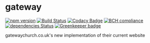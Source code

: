 # gateway
[![npm version](https://badge.fury.io/js/%40pikselpalette%2Fsequoia-js-client-sdk.svg)](https://badge.fury.io/js/%40pikselpalette%2Fsequoia-js-client-sdk)
[![Build Status](https://travis-ci.org/gerbilsinspace/gateway.svg?branch=master)](https://travis-ci.org/gerbilsinspace/gateway)
[![Codacy Badge](https://api.codacy.com/project/badge/Grade/9af805e859dd4c548e56a3b607f99dd4)](https://app.codacy.com/app/gerbilsinspace/gateway?utm_source=github.com&utm_medium=referral&utm_content=gerbilsinspace/gateway&utm_campaign=Badge_Grade_Dashboard)
[![BCH compliance](https://bettercodehub.com/edge/badge/gerbilsinspace/gateway?branch=master)](https://bettercodehub.com/)
[![dependencies Status](https://david-dm.org/gerbilsinspace/gateway/status.svg)](https://david-dm.org/gerbilsinspace/gateway)
[![Greenkeeper badge](https://badges.greenkeeper.io/gerbilsinspace/gateway.svg)](https://greenkeeper.io/)

gatewaychurch.co.uk's new implementation of their current website

